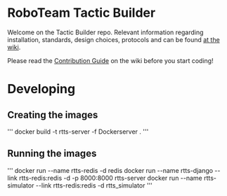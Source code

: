 # RoboTeam Tactic Builder
Welcome on the Tactic Builder repo. Relevant information regarding
installation, standards, design choices, protocols and can be found
[at the wiki](https://bitbucket.org/RoboSupportTeam/roboteam-tactic-builder/wiki/Home).

Please read the [Contribution Guide](https://bitbucket.org/RoboSupportTeam/roboteam-tactic-builder/wiki/Contribution/Guide.md) on the wiki before you start coding!

# Developing

## Creating the images

'''
docker build -t rtts-server -f Dockerserver .
'''

## Running the images

'''
docker run --name rtts-redis -d redis
docker run --name rtts-django --link rtts-redis:redis -d -p 8000:8000 rtts-server
docker run --name rtts-simulator --link rtts-redis:redis -d rtts_simulator
'''
